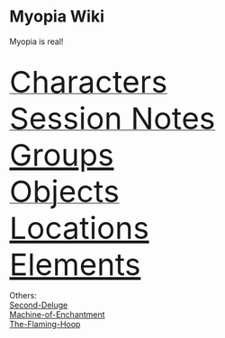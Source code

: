 

<link rel="stylesheet" href="https://cdn.jsdelivr.net/npm/rpg-awesome@latest/css/rpg-awesome.min.css"> 
<link rel="stylesheet" href="https://cdn.jsdelivr.net/npm/remixicon@4.5.0/fonts/remixicon.min.css"> 

# Myopia Wiki

Myopia is real!

<link rel="shortcut icon" href="/images/favicon.ico">


<br>


<a href="https://discountgrocery.github.io/myopia-wiki/-Myopia/Characters/Characters">
<span style="font-size: 54px;">
<i class="ri-user-line"></i></i> Characters
</span>
</a>
<br>

<a href="https://discountgrocery.github.io/myopia-wiki/-Myopia/Session-Notes/Session-Notes">
<span style="font-size: 54px;">
<i class="ri-booklet-line"></i> Session Notes
</span>
</a>

<br>
<span style="font-size: 54px;">
<a href="https://discountgrocery.github.io/myopia-wiki/-Myopia/Groups/Groups">
<i class="ri-user-community-line"></i> Groups
</a>
</span>

<br>

<a href="https://discountgrocery.github.io/myopia-wiki/-Myopia/Objects/Objects.">
<span style="font-size: 54px;">
<i class="ri-settings-line"></i> Objects
</span>
</a>

<br>
<span style="font-size: 54px;">
<a href="https://discountgrocery.github.io/myopia-wiki/-Myopia/Locations/Locations">
<i class="ri-map-pin-line"></i> Locations
</a>
</span>

<br>
<span style="font-size: 54px;">
<a href="https://discountgrocery.github.io/myopia-wiki/-Myopia/Elements-of-the-Prophecy/Elements-of-the-Prophecy">
<i class="ra ra-circle-of-circles"></i></i></i> Elements
</a>
</span>

<br>

Others:<br>
[Second-Deluge](-Myopia/Second-Deluge.md)<br>
[Machine-of-Enchantment](-Sacrosanct/Machine-of-Enchantment.md)<br>
[The-Flaming-Hoop](-Sacrosanct/The-Flaming-Hoop.md)